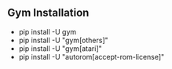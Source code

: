 ## Gym Installation

* pip install -U gym
* pip install -U "gym[others]"
* pip install -U "gym[atari]"
* pip install -U "autorom[accept-rom-license]"

